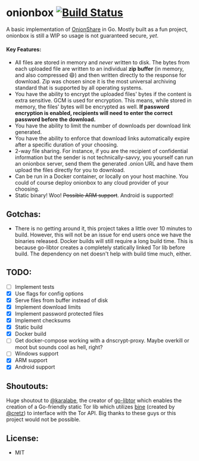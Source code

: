 # onionbox [![Build Status](https://travis-ci.com/ciehanski/onionbox.svg?branch=master)](https://travis-ci.com/ciehanski/onionbox)

A basic implementation of [OnionShare](https://github.com/micahflee/onionshare) in Go.
Mostly built as a fun project, onionbox is still a WIP so usage is not guaranteed secure, *yet*.

#### Key Features:
- All files are stored in memory and *never* written to disk. The bytes from
each uploaded file are written to an individual **zip buffer** (in memory, and also compressed 😄) and then written directly
to the response for download. Zip was chosen since it is the most universal archiving
standard that is supported by all operating systems.
- You have the ability to encrypt the uploaded files' bytes if
the content is extra sensitive. GCM is used for encryption. This means, while stored in memory, the files' bytes
will be encrypted as well. **If password encryption is enabled, recipients will need to enter the correct password 
before the download.**
- You have the ability to limit the number of downloads per download link
generated.
- You have the ability to enforce that download links automatically expire after a specific duration of your choosing.
- 2-way file sharing. For instance, if you are the recipient of confidential information 
but the sender is not technically-savvy, you yourself can run an onionbox server, send them the 
generated .onion URL and have them upload the files directly for you to download.
- Can be run in a Docker container, or locally on your host machine. You could
of course deploy onionbox to any cloud provider of your choosing.
- Static binary! Woo! ~~Possible ARM support~~. Android is supported!

## Gotchas:
- There is no getting around it, this project takes a little over 10 minutes to
build. However, this will not be an issue for end users once we have the binaries
released. Docker builds will still require a long build time. This is because go-libtor
creates a completely statically linked Tor lib before build. The dependency on net 
doesn't help with build time much, either.

## TODO:
- [ ] Implement tests
- [x] Use flags for config options
- [x] Serve files from buffer instead of disk
- [x] Implement download limits  
- [x] Implement password protected files
- [x] Implement checksums
- [x] Static build
- [x] Docker build
- [ ] Get docker-compose working with a dnscrypt-proxy. Maybe overkill or moot
but sounds cool as hell, right?
- [ ] Windows support
- [x] ARM support
- [x] Android support

## Shoutouts:

Huge shoutout to [@karalabe](https://github.com/karalabe), the creator of [go-libtor](https://github.com/ipsn/go-libtor) which enables the 
creation of a Go-friendly static Tor lib which utilizes [bine](https://github.com/cretz/bine) (created by [@cretz](https://github.com/cretz))
to interface with the Tor API. Big thanks to these guys or this project would not be possible.

## License:
- MIT